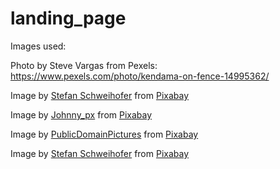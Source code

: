 # landing_page

Images used:

Photo by Steve Vargas from Pexels: https://www.pexels.com/photo/kendama-on-fence-14995362/

Image by <a href="https://pixabay.com/users/stux-12364/?utm_source=link-attribution&amp;utm_medium=referral&amp;utm_campaign=image&amp;utm_content=3608168">Stefan Schweihofer</a> from <a href="https://pixabay.com//?utm_source=link-attribution&amp;utm_medium=referral&amp;utm_campaign=image&amp;utm_content=3608168">Pixabay</a>

Image by <a href="https://pixabay.com/users/johnny_px-21062476/?utm_source=link-attribution&amp;utm_medium=referral&amp;utm_campaign=image&amp;utm_content=7631800">Johnny_px</a> from <a href="https://pixabay.com//?utm_source=link-attribution&amp;utm_medium=referral&amp;utm_campaign=image&amp;utm_content=7631800">Pixabay</a>

Image by <a href="https://pixabay.com/users/publicdomainpictures-14/?utm_source=link-attribution&amp;utm_medium=referral&amp;utm_campaign=image&amp;utm_content=21442">PublicDomainPictures</a> from <a href="https://pixabay.com//?utm_source=link-attribution&amp;utm_medium=referral&amp;utm_campaign=image&amp;utm_content=21442">Pixabay</a>

Image by <a href="https://pixabay.com/users/stux-12364/?utm_source=link-attribution&amp;utm_medium=referral&amp;utm_campaign=image&amp;utm_content=3256272">Stefan Schweihofer</a> from <a href="https://pixabay.com//?utm_source=link-attribution&amp;utm_medium=referral&amp;utm_campaign=image&amp;utm_content=3256272">Pixabay</a>